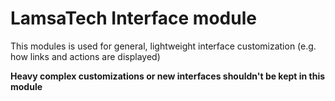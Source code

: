 # LamsaTech Interface module

This modules is used for general, 
lightweight interface customization (e.g. how links and actions are displayed)

**Heavy complex customizations or new interfaces shouldn't be kept in this module**
